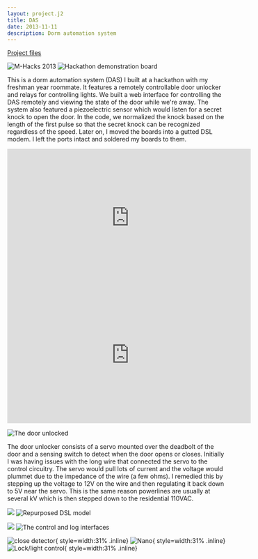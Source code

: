 ```yaml
---
layout: project.j2
title: DAS
date: 2013-11-11
description: Dorm automation system
---
```


[Project files](http://github.com/evidlo/DAS)

![M-Hacks 2013](mhacks.png)
![Hackathon demonstration board](demo.png)

This is a dorm automation system (DAS) I built at a hackathon with my freshman year roommate.  It features a remotely controllable door unlocker and relays for controlling lights.  We built a web interface for controlling the DAS remotely and viewing the state of the door while we're away.  The system also featured a piezoelectric sensor which would listen for a secret knock to open the door.  In the code, we normalized the knock based on the length of the first pulse so that the secret knock can be recognized regardless of the speed.
  Later on, I moved the boards into a gutted DSL modem.  I left the ports intact and soldered my boards to them.


<div class="annotate">
      <iframe width="560" height="315" src="https://www.youtube.com/embed/q6-vTtaadOA" frameborder="0" allowfullscreen></iframe>
</div>

<div class="annotate">
      <iframe width="560" height="315" src="https://www.youtube.com/embed/h97u3B5CRCo" frameborder="0" allowfullscreen></iframe>
</div>

![The door unlocked](door.jpg)

The door unlocker consists of a servo mounted over the deadbolt of the door and a sensing switch to detect when the door opens or closes.  Initially I was having issues with the long wire that connected the servo to the control circuitry.  The servo would pull lots of current and the voltage would plummet due to the impedance of the wire (a few ohms).  I remedied this by stepping up the voltage to 12V on the wire and then regulating it back down to 5V near the servo.  This is the same reason powerlines are usually at several kV which is then stepped down to the residential 110VAC.

![](modem1.jpg)
![Repurposed DSL model](modem2.jpg)

![](interface.png)
![The control and log interfaces](log.png)

![close detector](a.png){ style=width:31% .inline}
![Nano](b.png){ style=width:31% .inline}
![Lock/light control](c.png){ style=width:31% .inline}
